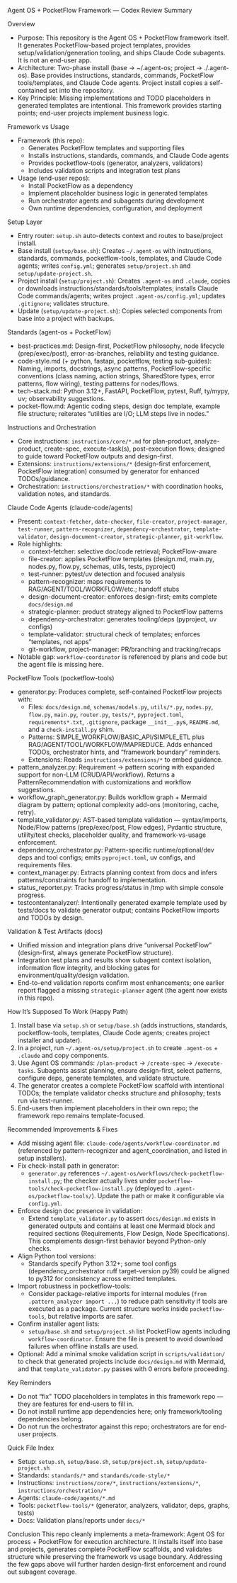 Agent OS + PocketFlow Framework — Codex Review Summary

Overview
- Purpose: This repository is the Agent OS + PocketFlow framework itself. It generates PocketFlow-based project templates, provides setup/validation/generation tooling, and ships Claude Code subagents. It is not an end-user app.
- Architecture: Two-phase install (base → ~/.agent-os; project → ./.agent-os). Base provides instructions, standards, commands, PocketFlow tools/templates, and Claude Code agents. Project install copies a self-contained set into the repository.
- Key Principle: Missing implementations and TODO placeholders in generated templates are intentional. This framework provides starting points; end-user projects implement business logic.

Framework vs Usage
- Framework (this repo):
  - Generates PocketFlow templates and supporting files
  - Installs instructions, standards, commands, and Claude Code agents
  - Provides pocketflow-tools (generator, analyzers, validators)
  - Includes validation scripts and integration test plans
- Usage (end-user repos):
  - Install PocketFlow as a dependency
  - Implement placeholder business logic in generated templates
  - Run orchestrator agents and subagents during development
  - Own runtime dependencies, configuration, and deployment

Setup Layer
- Entry router: `setup.sh` auto-detects context and routes to base/project install.
- Base install (`setup/base.sh`): Creates `~/.agent-os` with instructions, standards, commands, pocketflow-tools, templates, and Claude Code agents; writes `config.yml`; generates `setup/project.sh` and `setup/update-project.sh`.
- Project install (`setup/project.sh`): Creates `.agent-os` and `.claude`, copies or downloads instructions/standards/tools/templates; installs Claude Code commands/agents; writes project `.agent-os/config.yml`; updates `.gitignore`; validates structure.
- Update (`setup/update-project.sh`): Copies selected components from base into a project with backups.

Standards (agent-os + PocketFlow)
- best-practices.md: Design-first, PocketFlow philosophy, node lifecycle (prep/exec/post), error-as-branches, reliability and testing guidance.
- code-style.md (+ python, fastapi, pocketflow, testing sub-guides): Naming, imports, docstrings, async patterns, PocketFlow-specific conventions (class naming, action strings, SharedStore types, error patterns, flow wiring), testing patterns for nodes/flows.
- tech-stack.md: Python 3.12+, FastAPI, PocketFlow, pytest, Ruff, ty/mypy, uv; observability suggestions.
- pocket-flow.md: Agentic coding steps, design doc template, example file structure; reiterates “utilities are I/O; LLM steps live in nodes.”

Instructions and Orchestration
- Core instructions: `instructions/core/*.md` for plan-product, analyze-product, create-spec, execute-task(s), post-execution flows; designed to guide toward PocketFlow outputs and design-first.
- Extensions: `instructions/extensions/*` (design-first enforcement, PocketFlow integration) consumed by generator for enhanced TODOs/guidance.
- Orchestration: `instructions/orchestration/*` with coordination hooks, validation notes, and standards.

Claude Code Agents (claude-code/agents)
- Present: `context-fetcher`, `date-checker`, `file-creator`, `project-manager`, `test-runner`, `pattern-recognizer`, `dependency-orchestrator`, `template-validator`, `design-document-creator`, `strategic-planner`, `git-workflow`.
- Role highlights:
  - context-fetcher: selective doc/code retrieval; PocketFlow-aware
  - file-creator: applies PocketFlow templates (design.md, main.py, nodes.py, flow.py, schemas, utils, tests, pyproject)
  - test-runner: pytest/uv detection and focused analysis
  - pattern-recognizer: maps requirements to RAG/AGENT/TOOL/WORKFLOW/etc.; handoff stubs
  - design-document-creator: enforces design-first; emits complete `docs/design.md`
  - strategic-planner: product strategy aligned to PocketFlow patterns
  - dependency-orchestrator: generates tooling/deps (pyproject, uv configs)
  - template-validator: structural check of templates; enforces “templates, not apps”
  - git-workflow, project-manager: PR/branching and tracking/recaps
- Notable gap: `workflow-coordinator` is referenced by plans and code but the agent file is missing here.

PocketFlow Tools (pocketflow-tools)
- generator.py: Produces complete, self-contained PocketFlow projects with:
  - Files: `docs/design.md`, `schemas/models.py`, `utils/*.py`, `nodes.py`, `flow.py`, `main.py`, `router.py`, `tests/*`, `pyproject.toml`, `requirements*.txt`, `.gitignore`, package `__init__.py`s, `README.md`, and a `check-install.py` shim.
  - Patterns: SIMPLE_WORKFLOW/BASIC_API/SIMPLE_ETL plus RAG/AGENT/TOOL/WORKFLOW/MAPREDUCE. Adds enhanced TODOs, orchestrator hints, and “framework boundary” reminders.
  - Extensions: Reads `instructions/extensions/*` to embed guidance.
- pattern_analyzer.py: Requirement → pattern scoring with expanded support for non-LLM (CRUD/API/workflow). Returns a PatternRecommendation with customizations and workflow suggestions.
- workflow_graph_generator.py: Builds workflow graph + Mermaid diagram by pattern; optional complexity add-ons (monitoring, cache, retry).
- template_validator.py: AST-based template validation — syntax/imports, Node/Flow patterns (prep/exec/post, Flow edges), Pydantic structure, utility/test checks, placeholder quality, and framework-vs-usage enforcement.
- dependency_orchestrator.py: Pattern-specific runtime/optional/dev deps and tool configs; emits `pyproject.toml`, uv configs, and requirements files.
- context_manager.py: Extracts planning context from docs and infers patterns/constraints for handoff to implementation.
- status_reporter.py: Tracks progress/status in /tmp with simple console progress.
- testcontentanalyzer/: Intentionally generated example template used by tests/docs to validate generator output; contains PocketFlow imports and TODOs by design.

Validation & Test Artifacts (docs)
- Unified mission and integration plans drive “universal PocketFlow” (design-first, always generate PocketFlow structure).
- Integration test plans and results show subagent context isolation, information flow integrity, and blocking gates for environment/quality/design validation.
- End-to-end validation reports confirm most enhancements; one earlier report flagged a missing `strategic-planner` agent (the agent now exists in this repo).

How It’s Supposed To Work (Happy Path)
1. Install base via `setup.sh` or `setup/base.sh` (adds instructions, standards, pocketflow-tools, templates, Claude Code agents; creates project installer and updater).
2. In a project, run `~/.agent-os/setup/project.sh` to create `.agent-os` + `.claude` and copy components.
3. Use Agent OS commands: `/plan-product` → `/create-spec` → `/execute-tasks`. Subagents assist planning, ensure design-first, select patterns, configure deps, generate templates, and validate structure.
4. The generator creates a complete PocketFlow scaffold with intentional TODOs; the template validator checks structure and philosophy; tests run via test-runner.
5. End-users then implement placeholders in their own repo; the framework repo remains template-focused.

Recommended Improvements & Fixes
- Add missing agent file: `claude-code/agents/workflow-coordinator.md` (referenced by pattern-recognizer and agent_coordination, and listed in setup installers).
- Fix check-install path in generator:
  - `generator.py` references `~/.agent-os/workflows/check-pocketflow-install.py`; the checker actually lives under `pocketflow-tools/check-pocketflow-install.py` (deployed to `.agent-os/pocketflow-tools/`). Update the path or make it configurable via `config.yml`.
- Enforce design doc presence in validation:
  - Extend `template_validator.py` to assert `docs/design.md` exists in generated outputs and contains at least one Mermaid block and required sections (Requirements, Flow Design, Node Specifications). This complements design-first behavior beyond Python-only checks.
- Align Python tool versions:
  - Standards specify Python 3.12+; some tool configs (dependency_orchestrator ruff target-version py39) could be aligned to py312 for consistency across emitted templates.
- Import robustness in pocketflow-tools:
  - Consider package-relative imports for internal modules (`from .pattern_analyzer import ...`) to reduce path sensitivity if tools are executed as a package. Current structure works inside `pocketflow-tools`, but relative imports are safer.
- Confirm installer agent lists:
  - `setup/base.sh` and `setup/project.sh` list PocketFlow agents including `workflow-coordinator`. Ensure the file is present to avoid download failures when offline installs are used.
- Optional: Add a minimal smoke validation script in `scripts/validation/` to check that generated projects include `docs/design.md` with Mermaid, and that `template_validator.py` passes with 0 errors before proceeding.

Key Reminders
- Do not “fix” TODO placeholders in templates in this framework repo — they are features for end-users to fill in.
- Do not install runtime app dependencies here; only framework/tooling dependencies belong.
- Do not run the orchestrator against this repo; orchestrators are for end-user projects.

Quick File Index
- Setup: `setup.sh`, `setup/base.sh`, `setup/project.sh`, `setup/update-project.sh`
- Standards: `standards/*` and `standards/code-style/*`
- Instructions: `instructions/core/*`, `instructions/extensions/*`, `instructions/orchestration/*`
- Agents: `claude-code/agents/*.md`
- Tools: `pocketflow-tools/*` (generator, analyzers, validator, deps, graphs, tests)
- Docs: Validation plans/reports under `docs/*`

Conclusion
This repo cleanly implements a meta-framework: Agent OS for process + PocketFlow for execution architecture. It installs itself into base and projects, generates complete PocketFlow scaffolds, and validates structure while preserving the framework vs usage boundary. Addressing the few gaps above will further harden design-first enforcement and round out subagent coverage.

